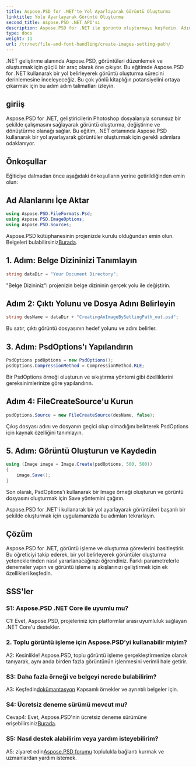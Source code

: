 ```yaml
---
title: Aspose.PSD for .NET'te Yol Ayarlayarak Görüntü Oluşturma
linktitle: Yolu Ayarlayarak Görüntü Oluşturma
second_title: Aspose.PSD .NET API'si
description: Aspose.PSD for .NET ile görüntü oluşturmayı keşfedin. Adım adım kılavuzumuzu takip edin ve bu güçlü kütüphanenin potansiyelini ortaya çıkarın.
type: docs
weight: 11
url: /tr/net/file-and-font-handling/create-images-setting-path/
---
```

.NET geliştirme alanında Aspose.PSD, görüntüleri düzenlemek ve oluşturmak için güçlü bir araç olarak öne çıkıyor. Bu eğitimde Aspose.PSD for .NET kullanarak bir yol belirleyerek görüntü oluşturma sürecini derinlemesine inceleyeceğiz. Bu çok yönlü kitaplığın potansiyelini ortaya çıkarmak için bu adım adım talimatları izleyin.

## giriiş

Aspose.PSD for .NET, geliştiricilerin Photoshop dosyalarıyla sorunsuz bir şekilde çalışmasını sağlayarak görüntü oluşturma, değiştirme ve dönüştürme olanağı sağlar. Bu eğitim, .NET ortamında Aspose.PSD kullanarak bir yol ayarlayarak görüntüler oluşturmak için gerekli adımlara odaklanıyor.

## Önkoşullar

Eğiticiye dalmadan önce aşağıdaki önkoşulların yerine getirildiğinden emin olun:

## Ad Alanlarını İçe Aktar

```csharp
using Aspose.PSD.FileFormats.Psd;
using Aspose.PSD.ImageOptions;
using Aspose.PSD.Sources;
```

 Aspose.PSD kütüphanesinin projenizde kurulu olduğundan emin olun. Belgeleri bulabilirsiniz[Burada](https://reference.aspose.com/psd/net/).

## 1. Adım: Belge Dizininizi Tanımlayın

```csharp
string dataDir = "Your Document Directory";
```

"Belge Dizininiz"i projenizin belge dizininin gerçek yolu ile değiştirin.

## Adım 2: Çıktı Yolunu ve Dosya Adını Belirleyin

```csharp
string desName = dataDir + "CreatingAnImageBySettingPath_out.psd";
```

Bu satır, çıktı görüntü dosyasının hedef yolunu ve adını belirler.

## 3. Adım: PsdOptions'ı Yapılandırın

```csharp
PsdOptions psdOptions = new PsdOptions();
psdOptions.CompressionMethod = CompressionMethod.RLE;
```

Bir PsdOptions örneği oluşturun ve sıkıştırma yöntemi gibi özelliklerini gereksinimlerinize göre yapılandırın.

## Adım 4: FileCreateSource'u Kurun

```csharp
psdOptions.Source = new FileCreateSource(desName, false);
```

Çıkış dosyası adını ve dosyanın geçici olup olmadığını belirterek PsdOptions için kaynak özelliğini tanımlayın.

## 5. Adım: Görüntü Oluşturun ve Kaydedin

```csharp
using (Image image = Image.Create(psdOptions, 500, 500))
{
    image.Save();
}
```

Son olarak, PsdOptions'ı kullanarak bir Image örneği oluşturun ve görüntü dosyasını oluşturmak için Save yöntemini çağırın.

Aspose.PSD for .NET'i kullanarak bir yol ayarlayarak görüntüleri başarılı bir şekilde oluşturmak için uygulamanızda bu adımları tekrarlayın.

## Çözüm

Aspose.PSD for .NET, görüntü işleme ve oluşturma görevlerini basitleştirir. Bu öğreticiyi takip ederek, bir yol belirleyerek görüntüler oluşturma yeteneklerinden nasıl yararlanacağınızı öğrendiniz. Farklı parametrelerle denemeler yapın ve görüntü işleme iş akışlarınızı geliştirmek için ek özellikleri keşfedin.

## SSS'ler

### S1: Aspose.PSD .NET Core ile uyumlu mu?

C1: Evet, Aspose.PSD, projeleriniz için platformlar arası uyumluluk sağlayan .NET Core'u destekler.

### 2. Toplu görüntü işleme için Aspose.PSD'yi kullanabilir miyim?

A2: Kesinlikle! Aspose.PSD, toplu görüntü işleme gerçekleştirmenize olanak tanıyarak, aynı anda birden fazla görüntünün işlenmesini verimli hale getirir.

### S3: Daha fazla örneği ve belgeyi nerede bulabilirim?

 A3: Keşfedin[dokümantasyon](https://reference.aspose.com/psd/net/) Kapsamlı örnekler ve ayrıntılı belgeler için.

### S4: Ücretsiz deneme sürümü mevcut mu?

 Cevap4: Evet, Aspose.PSD'nin ücretsiz deneme sürümüne erişebilirsiniz[Burada](https://releases.aspose.com/).

### S5: Nasıl destek alabilirim veya yardım isteyebilirim?

 A5: ziyaret edin[Aspose.PSD forumu](https://forum.aspose.com/c/psd/34) toplulukla bağlantı kurmak ve uzmanlardan yardım istemek.